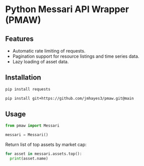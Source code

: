 # Python Messari API Wrapper (PMAW)

## Features
* Automatic rate limiting of requests.
* Pagination support for resource listings and time series data.
* Lazy loading of asset data.

## Installation

```sh
pip install requests

pip install git+https://github.com/jmhayes3/pmaw.git@main
```

## Usage

```python
from pmaw import Messari

messari = Messari()
```

Return list of top assets by market cap:
```python
for asset in messari.assets.top():
  print(asset.name)
```
